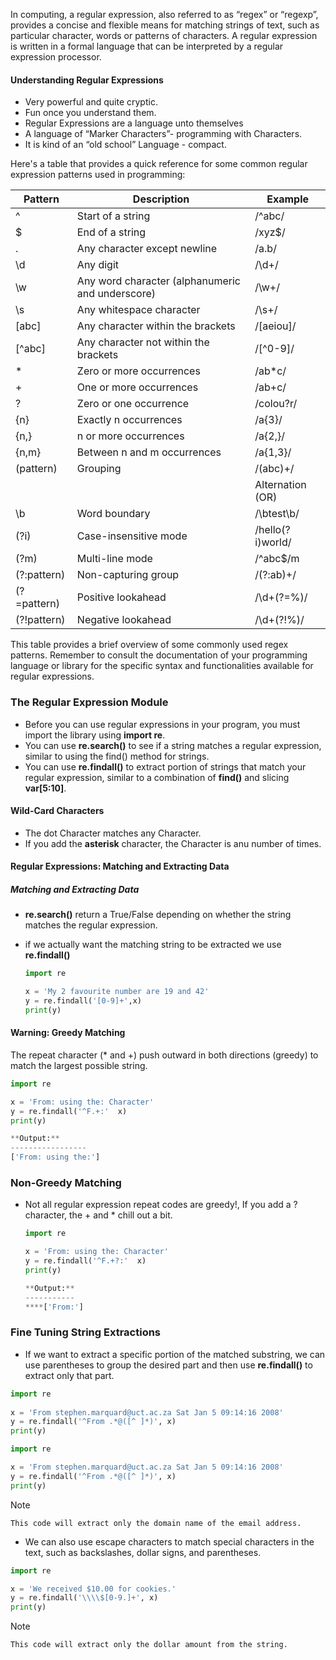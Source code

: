 In computing, a regular expression, also referred to as “regex” or “regexp”, provides a concise and flexible means for matching strings of text, such as particular character, words or patterns of characters. A regular expression is written in a formal language that can be interpreted by a regular expression processor.

#### Understanding Regular Expressions

- Very powerful and quite cryptic.
- Fun once you understand them.
- Regular Expressions are a language unto themselves
- A language of “Marker Characters”- programming with Characters.
- It is kind of an “old school” Language - compact.

Here's a table that provides a quick reference for some common regular expression patterns used in programming:

|Pattern|Description|Example|
|---|---|---|
|^|Start of a string|/^abc/|
|$|End of a string|/xyz$/|
|.|Any character except newline|/a.b/|
|\d|Any digit|/\d+/|
|\w|Any word character (alphanumeric and underscore)|/\w+/|
|\s|Any whitespace character|/\s+/|
|[abc]|Any character within the brackets|/[aeiou]/|
|[^abc]|Any character not within the brackets|/[^0-9]/|
|*|Zero or more occurrences|/ab*c/|
|+|One or more occurrences|/ab+c/|
|?|Zero or one occurrence|/colou?r/|
|{n}|Exactly n occurrences|/a{3}/|
|{n,}|n or more occurrences|/a{2,}/|
|{n,m}|Between n and m occurrences|/a{1,3}/|
|(pattern)|Grouping|/(abc)+/|
|||Alternation (OR)|
|\b|Word boundary|/\btest\b/|
|(?i)|Case-insensitive mode|/hello(?i)world/|
|(?m)|Multi-line mode|/^abc$/m|
|(?:pattern)|Non-capturing group|/(?:ab)+/|
|(?=pattern)|Positive lookahead|/\d+(?=%)/|
|(?!pattern)|Negative lookahead|/\d+(?!%)/|

This table provides a brief overview of some commonly used regex patterns. Remember to consult the documentation of your programming language or library for the specific syntax and functionalities available for regular expressions.

### The Regular Expression Module

- Before you can use regular expressions in your program, you must import the library using **import re**.
- You can use **re.search()** to see if a string matches a regular expression, similar to using the find() method for strings.
- You can use **re.findall()** to extract portion of strings that match your regular expression, similar to a combination of **find()** and slicing **var[5:10]**.

#### Wild-Card Characters

- The dot Character matches any Character.
- If you add the **asterisk** character, the Character is anu number of times.

#### Regular Expressions: Matching and Extracting Data

##### Matching and Extracting Data

- **re.search()** return a True/False depending on whether the string matches the regular expression.
    
- if we actually want the matching string to be extracted we use **re.findall()**
    
    ```python
    import re
    
    x = 'My 2 favourite number are 19 and 42'
    y = re.findall('[0-9]+',x)
    print(y)
    ```

#### Warning: Greedy Matching

The repeat character (* and +) push outward in both directions (greedy) to match the largest possible string.

```python
import re

x = 'From: using the: Character'
y = re.findall('^F.+:'  x)
print(y)

**Output:**
-----------------
['From: using the:']
```

### Non-Greedy Matching

- Not all regular expression repeat codes are greedy!, If you add a ? character, the + and * chill out a bit.
    
    ```python
    import re
    
    x = 'From: using the: Character'
    y = re.findall('^F.+?:'  x)
    print(y)
    
    **Output:**
    ----------- 
    ****['From:']
    
    ```
    

### Fine Tuning String Extractions

- If we want to extract a specific portion of the matched substring, we can use parentheses to group the desired part and then use **re.findall()** to extract only that part.
    
``` Python
import re
    
x = 'From stephen.marquard@uct.ac.za Sat Jan 5 09:14:16 2008'
y = re.findall('^From .*@([^ ]*)', x)
print(y)

```
    
``` Python
import re

x = 'From stephen.marquard@uct.ac.za Sat Jan 5 09:14:16 2008'
y = re.findall('^From .*@([^ ]*)', x)
print(y)
```

> [!NOTE]
>     This code will extract only the domain name of the email address.

- We can also use escape characters to match special characters in the text, such as backslashes, dollar signs, and parentheses.
``` Python
import re

x = 'We received $10.00 for cookies.'
y = re.findall('\\\\$[0-9.]+', x)
print(y)
```

> [!NOTE]
>     This code will extract only the dollar amount from the string.
